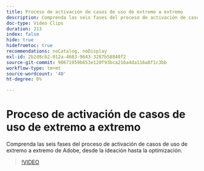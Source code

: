 ```yaml
---
title: Proceso de activación de casos de uso de extremo a extremo
description: Comprenda las seis fases del proceso de activación de casos de uso de extremo a extremo de Adobe, desde la ideación hasta la optimización.
doc-type: Video Clips
duration: 213
index: false
hide: true
hidefromtoc: true
recommendations: noCatalog, noDisplay
exl-id: 2b2d8cb2-012a-4683-9643-3287b58840f2
source-git-commit: 90671959b653e120f93bca216a4da116a8f1c3bb
workflow-type: tm+mt
source-wordcount: '40'
ht-degree: 0%

---
```


# Proceso de activación de casos de uso de extremo a extremo

Comprenda las seis fases del proceso de activación de casos de uso de extremo a extremo de Adobe, desde la ideación hasta la optimización.

<!-- 65_S651_3442537_212_endtoend-use-case-activation-process -->
>[!VIDEO](https://video.tv.adobe.com/v/3460245/?learn=on&enablevpops=true&captions=spa)
